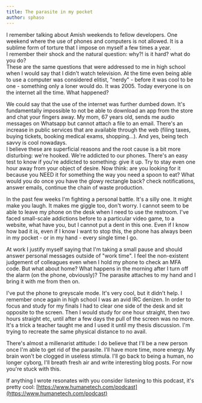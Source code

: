 ```yaml
---
title: The parasite in my pocket
author: sphaso
---
```


I remember talking about Amish weekends to fellow developers. One weekend where the use of phones and computers is not allowed. It is a sublime form of torture that I impose on myself a few times a year.     
I remember their shock and the natural question: why?! is it hard? what do you do?     
These are the same questions that were addressed to me in high school when I would say that I didn't watch television. At the time even being able to use a computer was considered elitist, "nerdy" - before it was cool to be one - something only a loner would do. It was 2005. Today everyone is on the internet all the time. What happened?

We could say that the use of the internet was further dumbed down. It's fundamentally impossible to not be able to download an app from the store and chat your fingers away. My mom, 67 years old, sends me audio messages on Whatsapp but cannot attach a file to an email. There's an increase in public services that are available through the web (filing taxes, buying tickets, booking medical exams, shopping...). And yes, being tech savvy is cool nowadays.    
I believe these are superficial reasons and the root cause is a bit more disturbing: we're hooked. We're addicted to our phones. There's an easy test to know if you're addicted to something: give it up. Try to stay even one hour away from your object of desire. Now think: are you looking for it because you NEED it for something the way you need a spoon to eat? What would you do once you have the glowy rectangle back? check notifications, answer emails, continue the chain of waste production.

In the past few weeks I'm fighting a personal battle. It's a silly one. It might make you laugh. It makes me giggle too, don't worry. I cannot seem to be able to leave my phone on the desk when I need to use the restroom. I've faced small-scale addictions before to a particular video game, to a website, what have you, but I cannot put a dent in this one. Even if I know how bad it is, even if I know I want to stop this, the phone has always been in my pocket - or in my hand - every single time I go.

At work I justify myself saying that I'm taking a small pause and should answer personal messages outside of "work time". I feel the non-existent judgement of colleagues even when I hold my phone to check an MFA code. But what about home? What happens in the morning after I turn off the alarm (on the phone, obviously)? The parasite attaches to my hand and I bring it with me from then on.

I've put the phone to greyscale mode. It's very cool, but it didn't help. I remember once again in high school I was an avid IRC denizen. In order to focus and study for my finals I had to clear one side of the desk and sit opposite to the screen. Then I would study for one hour straight, then two hours straight etc, until after a few days the pull of the screen was no more. It's a trick a teacher taught me and I used it until my thesis discussion. I'm trying to recreate the same physical distance to no avail.

There's almost a millenarist attitude: I do believe that I'll be a new person once I'm able to get rid of the parasite. I'll have more time, more energy. My brain won't be clogged in useless stimula. I'll go back to being a human, no longer cyborg, I'll breath fresh air and write interesting blog posts. For now you're stuck with this.

If anything I wrote resonates with you consider listening to this podcast, it's pretty cool: [https://www.humanetech.com/podcast](https://www.humanetech.com/podcast)

